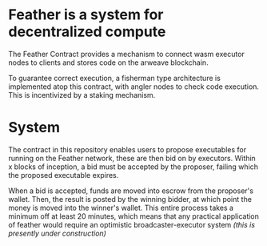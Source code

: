# Feather is a system for decentralized compute

The Feather Contract provides a mechanism to connect wasm executor nodes to
clients and stores code on the arweave blockchain.

To guarantee correct execution, a fisherman type architecture is 
implemented atop this contract, with angler nodes to check code execution.
This is incentivized by a staking mechanism.

# System

The contract in this repository enables users to propose executables for
running on the Feather network, these are then bid on by executors. Within x
blocks of inception, a bid must be accepted by the proposer, failing which the
proposed executable expires. 

When a bid is accepted, funds are moved into escrow from the proposer's wallet.
Then, the result is posted by the winning bidder, at which point the money is
moved into the winner's wallet. This entire process takes a minimum off at
least 20 minutes, which means that any practical application of feather would
require an optimistic broadcaster-executor system *(this is presently under
construction)*
